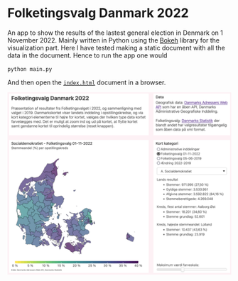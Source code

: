# Folketingsvalg Danmark 2022

An app to show the results of the lastest general election in Denmark on 1 November 2022.
Mainly written in Python using the [Bokeh](https://docs.bokeh.org/en/latest/) library for the visualization part.
Here I have tested making a static document with all the data in the document. Hence to run the app one would 
```
python main.py
```
And then open the [`index.html`](https://carve11.github.io/folketingsvalg/) document in a browser.

![Folketingsvalg2022](./assets/screenshot.png)
